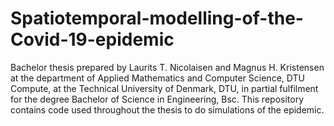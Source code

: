 # Spatiotemporal-modelling-of-the-Covid-19-epidemic
Bachelor thesis prepared by Laurits T. Nicolaisen and Magnus H. Kristensen at the department of Applied Mathematics and Computer Science, DTU Compute, at the Technical University of Denmark, DTU, in partial fulfilment for the degree Bachelor of Science in Engineering, Bsc. This repository contains code used throughout the thesis to do simulations of the epidemic.
